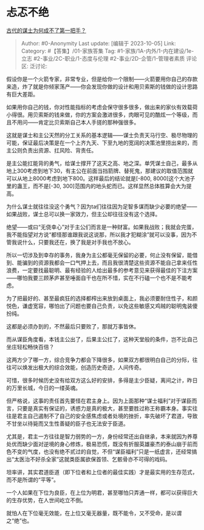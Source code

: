 # 忐忑不绝
[古代的谋士为何成不了第一把手？](https://www.zhihu.com/question/335075677/answer/3237894830)

> Author: #0-Anonymity
> Last update: [编辑于 2023-10-05]
> Link:
> Category: #【答集】/01-家族答集
> Tag: #1-家族/1A-内外/1-内在建设/1e-立志 #2-事业/2C-职业/1-态度与伦理 #2-事业/2D-企管/1-管理者素质
> 评论区:
> 泛讨论:

假设你是一个火箭专家，非常专业，但是给你一个限制——火箭要用你自己的存款来造，炸了就是你倾家荡产——你会发现你做的设计和用贝索斯的钱做的设计思路有巨大差距。

如果用你自己的钱，你对性能指标的考虑会保守很多很多，做出来的家伙有效载荷小得很。用贝索斯的钱来做，你的方案会激进很多，肉眼可见的酷炫一个等级，而且不用问——肯定比贝索斯自己本人手搓的那种强很多。

这就是谋士和主公天然的分工关系的基本逻辑——谋士负责天马行空、极尽物理的可能，保证最后决策是在一个上齐九天、下至九地的宽阔的决策池里捞出来的，而主公则负责出资源、扛风险、背责任。

是主公能扛能背的勇气，给谋士撑开了这天之高、地之深。单凭谋士自己，最多从地上300考虑到地下30，有主公在前面当挡箭牌、替死鬼，那建议的取值范围就可以从地上8000考虑到地下800。这样最后的结论就是\[-800, 8000\]这个大池子里的蛊王，而不是\[-30, 300\]范围内的地头蛇而已。这样显然总体胜算会大为提高。

为什么谋士就往往没这个勇气？因为ta们往往因为足智多谋而缺少必要的绝望——如果战败，谋士总可以换一家效力，但主公却往往没有这个选择。

绝望——或曰“无侥幸心”对于主公们而言是一种财富。如果我战败；我就会完蛋，我不能指望对方说“都怪那谁跟我说这说那，所以我才犯糊涂”就可以没事，因为不管我说什么，只要我还在，换了我是对手我也不放心。

所以一切涉及到幸存的事务，我身为主公都毫无保留的必要，何止没有保留，能借到、能骗到的资源我都会一口气押上去，而且我很清楚这些资源不能自己拿来任性浪费，一定要找最聪明、最有经验的人给出最多的参考意见来获得最佳的下注方案——哪怕我要三顾茅庐甚至唾面自干也在所不惜，实在不行磕一个也不是不能考虑。

为了把最好的、甚至最疯狂的选择都榨出来放到桌面上，我必须要耐住性子，和颜悦色，谦虚宽容，哪怕出了问题也要自己负责，以免这些敏感又鸡贼的聪明鬼装傻扮纯。

这都是必须办到的，不然最后只要败了，那就万事皆休。

而从谋臣角度看，本钱主公出了，后果主公扛了，这种天堂般的条件，岂不比自己坐庄轻松畅快百倍？

这两方少了哪一方，综合竞争力都会下降很多，如果双方都很明白自己的分际，往往可以焕发出极大的综合效能，创造历史奇迹，人间传奇。

可惜，很多时候历史没有给双方这么好的安排，多得是主少臣疑，离间之计，昨日的万里长城，今日的一缕英魂。

但严格说，这事的责任首先要怪在君主身上。因为上面那种“谋士福利”对于谋臣而言，只要是真实有保证的，诱惑力是真的极大，甚至要胜过称王称霸本身。事实往往是君主自己遏制不了自己的安全感焦虑或者处境的挫折，率先破坏了君道，导致不甘坐以待毙而又生性善疑的臣子也无法安于臣道。

尤其是，君主一方往往是智力弱势的一方，身份经常还出自继承，本来就因为养尊处优而缺少面对逆境的身心修炼，极易恐慌，既没有折服英雄豪杰的泰山崩于前而色不变的气度，也没有绝不贰过的自觉，不但“谋臣福利”只是一纸虚言，还经常搞出“太医治不好杀全家”这就类臣属欲保首领、乞骸骨亦不可得的戏码。

坦率讲，其实君道臣道（即下位者和上位者的最佳实践）才是最实用的生存范式，而不是所谓的“平等”。

一个人如果在下位为良臣，在上位为明君，甚至哪怕只弄通一样，都可以获得巨大的生存优势，在人世间屹立不倒。

就怕人在下位毫无效能，在上位又毫无器量，既不能令，又不受命，是以谓之“绝”也。
